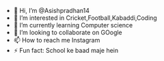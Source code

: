 - 👋 Hi, I’m @Asishpradhan14
- 👀 I’m interested in Cricket,Football,Kabaddi,Coding
- 🌱 I’m currently learning Computer science
- 💞️ I’m looking to collaborate on GOogle
- 📫 How to reach me Instagram
- ⚡ Fun fact: School ke baad maje hein

<!---
Asishpradhan14/Asishpradhan14 is a ✨ special ✨ repository because its `README.md` (this file) appears on your GitHub profile.
You can click the Preview link to take a look at your changes.
--->
